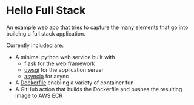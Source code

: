 # Hello Full Stack

An example web app that tries to capture the many elements that go into
building a full stack application.

Currently included are:
- A minimal python web service built with
  - [flask][flask-docs] for the web framework
  - [uwsgi][uwsgi-docs] for the application server
  - [asyncio][asyncio-docs] for async
- A [Dockerfile][docker-getting-started] enabling a variety of container fun
- A GitHub action that builds the Dockerfile and pushes the resulting image to AWS ECR

[asyncio-docs]: https://docs.python.org/3/library/asyncio.html "asyncio — Asynchronous I/O"
[docker-getting-started]: https://docs.docker.com/get-started/ "Docker - Get Started"
[flask-docs]: https://flask.palletsprojects.com/en/2.1.x/quickstart/ "Flask - Quickstart"
[uwsgi-docs]: https://uwsgi-docs.readthedocs.io/en/latest/index.html "The uWSGI Project"
